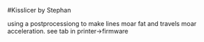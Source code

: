#Kisslicer by Stephan

using a postprocessiong to make lines moar fat and travels moar acceleration.
see tab in printer->firmware

